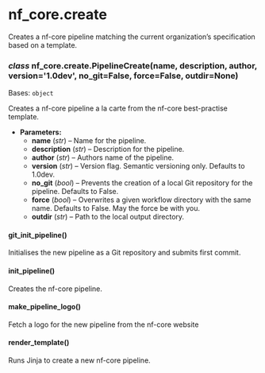 # nf_core.create

Creates a nf-core pipeline matching the current
organization’s specification based on a template.

### _class_ nf_core.create.PipelineCreate(name, description, author, version='1.0dev', no_git=False, force=False, outdir=None)

Bases: `object`

Creates a nf-core pipeline a la carte from the nf-core best-practise template.

- **Parameters:**
  - **name** (_str_) – Name for the pipeline.
  - **description** (_str_) – Description for the pipeline.
  - **author** (_str_) – Authors name of the pipeline.
  - **version** (_str_) – Version flag. Semantic versioning only. Defaults to 1.0dev.
  - **no_git** (_bool_) – Prevents the creation of a local Git repository for the pipeline. Defaults to False.
  - **force** (_bool_) – Overwrites a given workflow directory with the same name. Defaults to False.
    May the force be with you.
  - **outdir** (_str_) – Path to the local output directory.

#### git_init_pipeline()

Initialises the new pipeline as a Git repository and submits first commit.

#### init_pipeline()

Creates the nf-core pipeline.

#### make_pipeline_logo()

Fetch a logo for the new pipeline from the nf-core website

#### render_template()

Runs Jinja to create a new nf-core pipeline.
